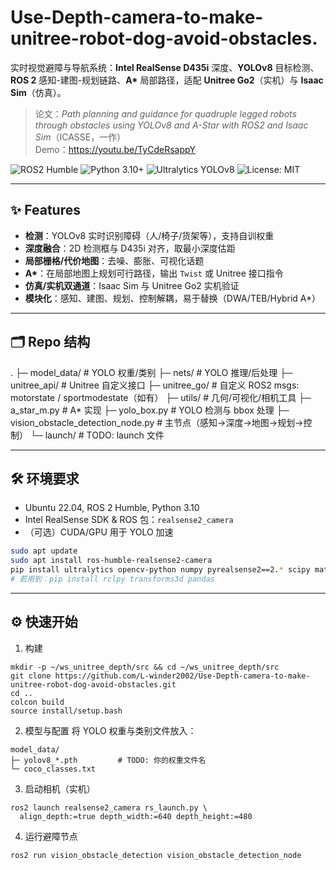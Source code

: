 # Use-Depth-camera-to-make-unitree-robot-dog-avoid-obstacles.
实时视觉避障与导航系统：**Intel RealSense D435i** 深度、**YOLOv8** 目标检测、**ROS 2** 感知-建图-规划链路、**A\*** 局部路径，适配 **Unitree Go2**（实机）与 **Isaac Sim**（仿真）。

> 论文：*Path planning and guidance for quadruple legged robots through obstacles using YOLOv8 and A-Star with ROS2 and Isaac Sim*（ICASSE，一作）  
> Demo：https://youtu.be/TyCdeRsappY

![ROS2 Humble](https://img.shields.io/badge/ROS2-Humble-blue)
![Python 3.10+](https://img.shields.io/badge/Python-3.10%2B-blue)
![Ultralytics YOLOv8](https://img.shields.io/badge/YOLOv8-ultralytics-orange)
![License: MIT](https://img.shields.io/badge/License-MIT-green)

---

## ✨ Features
- **检测**：YOLOv8 实时识别障碍（人/椅子/货架等），支持自训权重  
- **深度融合**：2D 检测框与 D435i 对齐，取最小深度估距  
- **局部栅格/代价地图**：去噪、膨胀、可视化话题  
- **A\***：在局部地图上规划可行路径，输出 `Twist` 或 Unitree 接口指令  
- **仿真/实机双通道**：Isaac Sim 与 Unitree Go2 实机验证  
- **模块化**：感知、建图、规划、控制解耦，易于替换（DWA/TEB/Hybrid A*）

---

## 🗂️ Repo 结构
.
├─ model_data/                  # YOLO 权重/类别
├─ nets/                        # YOLO 推理/后处理
├─ unitree_api/                 # Unitree 自定义接口
├─ unitree_go/                  # 自定义 ROS2 msgs: motorstate / sportmodestate（如有）
├─ utils/                       # 几何/可视化/相机工具
├─ a_star_m.py                  # A* 实现
├─ yolo_box.py                  # YOLO 检测与 bbox 处理
├─ vision_obstacle_detection_node.py  # 主节点（感知→深度→地图→规划→控制）
└─ launch/                      # TODO: launch 文件

---

## 🛠️ 环境要求
- Ubuntu 22.04, ROS 2 Humble, Python 3.10
- Intel RealSense SDK & ROS 包：`realsense2_camera`
- （可选）CUDA/GPU 用于 YOLO 加速

```bash
sudo apt update
sudo apt install ros-humble-realsense2-camera
pip install ultralytics opencv-python numpy pyrealsense2==2.* scipy matplotlib
# 若用到：pip install rclpy transforms3d pandas
```
---

## ⚙️ 快速开始
1) 构建
```
mkdir -p ~/ws_unitree_depth/src && cd ~/ws_unitree_depth/src
git clone https://github.com/L-winder2002/Use-Depth-camera-to-make-unitree-robot-dog-avoid-obstacles.git
cd ..
colcon build
source install/setup.bash
```

2) 模型与配置
将 YOLO 权重与类别文件放入：
```
model_data/
├─ yolov8_*.pth         # TODO: 你的权重文件名
└─ coco_classes.txt
```

3) 启动相机（实机）
```
ros2 launch realsense2_camera rs_launch.py \
  align_depth:=true depth_width:=640 depth_height:=480
```
4) 运行避障节点
```
ros2 run vision_obstacle_detection vision_obstacle_detection_node
```
